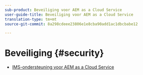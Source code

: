 ```yaml
---
sub-product: Beveiliging voor AEM as a Cloud Service
user-guide-title: Beveiliging voor AEM as a Cloud Service
translation-type: tm+mt
source-git-commit: 8a298cdeee23806e1e8cba90add1ac1dbcbabe12

---
```



# Beveiliging {#security}

+ [IMS-ondersteuning voor AEM as a Cloud Service](ims-support.md)
